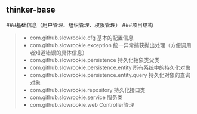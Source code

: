 ## thinker-base
###基础信息（用户管理、组织管理、权限管理）
###项目结构 
>* com.github.slowrookie.cfg    					基本的配置信息
>* com.github.slowrookie.exception 					统一异常捕获抛出处理（方便调用者知道错误的具体信息）
>* com.github.slowrookie.persistence 				持久化抽象类父类
>* com.github.slowrookie.persistence.entity			所有系统中的持久化对象
>* com.github.slowrookie.persistence.entity.query 	持久化对象的查询对象
>* com.github.slowrookie.repository 				持久化接口类
>* com.github.slowrookie.service 					服务类
>* com.github.slowrookie.web						Controller管理
 
